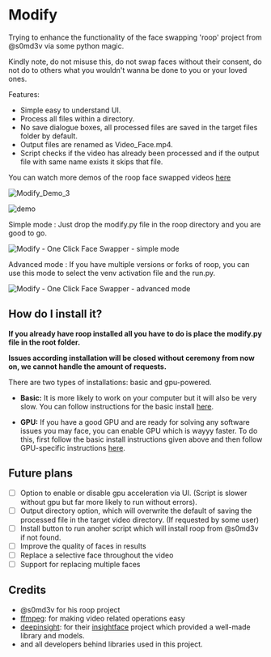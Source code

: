 # Modify
Trying to enhance the functionality of the face swapping 'roop' project from @s0md3v via some python magic.

Kindly note, do not misuse this, do not swap faces without their consent, do not do to others what you wouldn't wanna be done to you or your loved ones. 

Features:
- Simple easy to understand UI.
- Process all files within a directory.
- No save dialogue boxes, all processed files are saved in the target files folder by default.
- Output files are renamed as Video_Face.mp4.
- Script checks if the video has already been processed and if the output file with same name exists it skips that file.

You can watch more demos of the roop face swapped videos [here](https://drive.google.com/drive/folders/1KHv8n_rd3Lcr2v7jBq1yPSTWM554Gq8e)

![Modify_Demo_3](https://github.com/Aditya-A-Sharma/Modify-One-Click-Bulk-Deepfakes/assets/110774846/d069cb89-50cc-4451-8f39-b7401a460859)

![demo](https://github.com/Aditya-A-Sharma/Modify/assets/110774846/00165ec2-5fb0-4499-83d5-d7938cc4fa82)

Simple mode : Just drop the modify.py file in the roop directory and you are good to go.

![Modify - One Click Face Swapper - simple mode](https://github.com/Aditya-A-Sharma/Modify/assets/110774846/22a6013e-916e-4ade-98e2-2f26efc1f2e3)


Advanced mode : If you have multiple versions or forks of roop, you can use this mode to select the venv activation file and the run.py. 

![Modify - One Click Face Swapper - advanced mode](https://github.com/Aditya-A-Sharma/Modify/assets/110774846/23540a05-40c8-432d-9d9c-cd2f3d6f4fd7)


## How do I install it?

**If you already have roop installed all you have to do is place the modify.py file in the root folder.** 

**Issues according installation will be closed without ceremony from now on, we cannot handle the amount of requests.**

There are two types of installations: basic and gpu-powered.

- **Basic:** It is more likely to work on your computer but it will also be very slow. You can follow instructions for the basic install [here](https://github.com/s0md3v/roop/wiki/1.-Installation).

- **GPU:** If you have a good GPU and are ready for solving any software issues you may face, you can enable GPU which is wayyy faster. To do this, first follow the basic install instructions given above and then follow GPU-specific instructions [here](https://github.com/s0md3v/roop/wiki/2.-GPU-Acceleration).

## Future plans
- [ ] Option to enable or disable gpu acceleration via UI. (Script is slower without gpu but far more likely to run without errors).
- [ ] Output directory option, which will overwrite the default of saving the processed file in the target video directory. (If requested by some user)
- [ ] Install button to run anoher script which will install roop from @s0md3v if not found.
- [ ] Improve the quality of faces in results
- [ ] Replace a selective face throughout the video
- [ ] Support for replacing multiple faces

## Credits
- @s0md3v for his roop project
- [ffmpeg](https://ffmpeg.org/): for making video related operations easy
- [deepinsight](https://github.com/deepinsight): for their [insightface](https://github.com/deepinsight/insightface) project which provided a well-made library and models.
- and all developers behind libraries used in this project.
